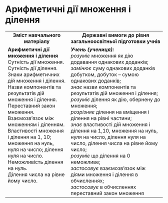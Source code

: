 # Арифметичні дії множення і ділення
<table>
  <tr>
    <td width="40%" align="center"><b>Зміст навчального матеріалу<b></td>
    <td width="60%" align="center"><b>Державні вимоги до рівня загальноосвітньої підготовки учнів</b></td>
  </tr>
  <tr>
    <td width="40%" style="vertical-align:top !important;"><b>Арифметичні дії множення і ділення</b><br>
Сутність дії множення.<br> 
Сутність дії ділення.<br>
Знаки арифметичних дій множення і ділення.<br> 
Назви компонентів та результатів дій множення і ділення.<br> 
Переставний закон множення.<br>
Взаємозв’язок між множенням і діленням.<br>
Властивості множення і ділення на 1, 10; множення на нуль, нуля на число; ділення нуля на число.<br>
Неможливість ділення на нуль.<br>
Ділення числа на рівне йому число.<br></td>
    <td width="60%" style="vertical-align:top !important;"><i><b>Учень (учениця):</b></i><br>
<i>розуміє</i> множення як дію додавання  однакових доданків;<br> 
<i>замінює</i> суму однакових доданків добутком, добуток – сумою однакових доданків;<br>
<i>знає</i> назви компонентів та результатів дій множення і ділення;<br>
<i>розуміє</i> ділення як дію, обернену до множення;<br> 
<i>розрізняє</i> ділення на вміщення і ділення на рівні частини;<br>
<i>знає</i> властивості дій множення і ділення на 1,10,  множення на нуль, нуля на число, ділення нуля на число, ділення числа на рівне йому число;<br>
<i>розуміє</i> що ділення на 0 неможливе;<br>   
<i>застосовує</i> взаємозв’язок між діями множення і ділення в обчисленнях;<br>
<i>застосовує</i> в обчисленнях переставний закон множення<br></td>
  </tr>
</table>
